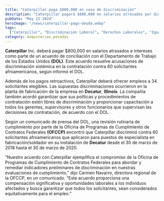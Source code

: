 ```yaml
---
title: "Caterpillar paga $800,000 en caso de discriminación"
description: "Caterpillar pagará $800,000 en salarios atrasados por discriminación en la contratación de 60 solicitantes afroamericanos en su planta de Decatur, Illinois"
pubDate: "May 22 2024"
heroImage: "/news/caterpillar-pago-deuda.webp"
tags:
  ["Caterpillar", "Discriminación Laboral", "Derechos Laborales", "Igualdad De Oportunidades"]
category: maquinarias_pesadas
---
```

**Caterpillar** Inc. deberá pagar $800,000 en salarios atrasados e intereses como parte de un acuerdo de conciliación con el Departamento de Trabajo de los Estados Unidos **(DOL)**. Este acuerdo resuelve acusaciones de discriminación sistémica en la contratación contra 60 solicitantes afroamericanos, según informó el DOL.

Además de los pagos retroactivos, Caterpillar deberá ofrecer empleos a 34 solicitantes elegibles. Las supuestas discriminaciones ocurrieron en la planta de fabricación de la empresa en **Decatur**, **Illinois**. La compañía también acordó garantizar que sus políticas y procedimientos de contratación estén libres de discriminación y proporcionar capacitación a todos los gerentes, supervisores y otros funcionarios que supervisan las decisiones de contratación, de acuerdo con el DOL.

Según un comunicado de prensa del DOL, una revisión rutinaria de cumplimiento por parte de la Oficina de Programas de Cumplimiento de Contratos Federales **(OFCCP)** encontró que Caterpillar discriminó contra 60 solicitantes afroamericanos que aplicaron para puestos de especialista en fabricación/soldador en su instalación de **Decatur** desde el 30 de marzo de 2018 hasta el 30 de marzo de 2020.

“Nuestro acuerdo con Caterpillar ejemplifica el compromiso de la Oficina de Programas de Cumplimiento de Contratos Federales para abordar y remediar indicadores preliminares de discriminación en nuestras evaluaciones de cumplimiento,” dijo Carmen Navarro, directora regional de la OFCCP, en un comunicado. “Este acuerdo proporciona una compensación significativa y oportunidades laborales a los individuos afectados y busca garantizar que todos los solicitantes, sean considerados equitativamente para el empleo.”




